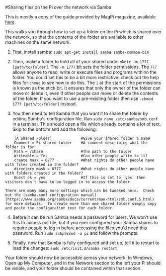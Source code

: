 #Sharing files on the Pi over the network via Samba

This is mostly a copy of the guide provided by MagPi magazine, available [here](https://www.raspberrypi.org/magpi/samba-file-server/).

This walks you through how to set up a folder on the Pi which is shared over the network, so that the contents of the folder are available to other machines on the same network.

1) First, install samba: `sudo apt-get install samba samba-common-bin`

2) Then, make a folder to hold all of your shared code: `mkdir -m 1777 [path/to/folder]`.  The `-m 1777` bit sets the folder permissions.  The `777` allows anyone to read, write or execute files and programs withinn the folder.  You could set this to be a bit more restrictive: check out the help files for `chmod` to see how to do this.  The `1` at the start of the permissions is known as the stick bit.  It ensures that only the owner of the folder can move or delete it, even if other people can move or delete the contents of the folder.  If you want to use a pre-existing folder then use `-chmod 1777 [path/to/folder]` instead.

3) You then need to tell Samba that you want it to share the folder by editing Samba's configuration file.  Run `sudo nano /etc/samba/smb.conf` in a terminal.  This should open a file which already contains a lot of text.  Skip to the bottom and add the following:
```
    [A Shared Folder]             #Give your shared folder a name
    Comment = Pi shared folder    #A comment describing what the folder is for
    Path = /share                 #The path to the folder
    Writeable = Yes               #Can other people write to it?
    create mask = 0777            #What rights do other people have with files created in the folder?
    directory mask = 0777         #What rights do other people have with folders created in the folder?
    Guest ok = yes                #If this is set to `yes` then visitors don't have to be logged in to access the folder.
```
    There are many many more settings which can be tweaked here.  Check out the [samba.conf configuration manual](https://www.samba.org/samba/docs/current/man-html/smb.conf.5.html) for more details.  To create more than one chared folder simply copy and paste the configuration text for each folder.

4) Before it can be run Samba needs a password for users.  We won't use this to access out file, but if you ever configured your Samba shares to require people to log in before accessing the files you'd need this password.  Run `sudo smbpasswd -a pi` and follow the prompts.

5) Finally, now that Samba is fully configured and set up, tell it to restart to load the changes: `sudo /etc/init.d/samba restart`

Your folder should now be accessible across your network.  In Windows, Open up My Computer, and in the Network section to the left your Pi should be visible, and your folder should be contained within that section.
